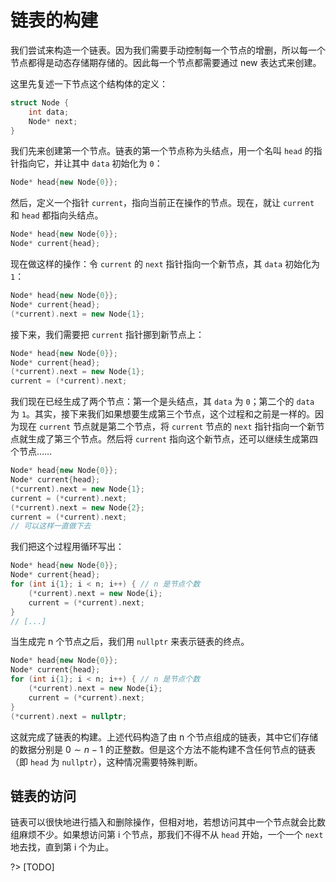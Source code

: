 # 链表的构建

我们尝试来构造一个链表。因为我们需要手动控制每一个节点的增删，所以每一个节点都得是动态存储期存储的。因此每一个节点都需要通过 new 表达式来创建。

这里先复述一下节点这个结构体的定义：
```cpp
struct Node {
    int data;
    Node* next;
}
```

我们先来创建第一个节点。链表的第一个节点称为头结点，用一个名叫 `head` 的指针指向它，并让其中 `data` 初始化为 `0`：
```cpp
Node* head{new Node{0}};
```
然后，定义一个指针 `current`，指向当前正在操作的节点。现在，就让 `current` 和 `head` 都指向头结点。
```cpp
Node* head{new Node{0}};
Node* current{head};
```
现在做这样的操作：令 `current` 的 `next` 指针指向一个新节点，其 `data` 初始化为 `1`：
```cpp
Node* head{new Node{0}};
Node* current{head};
(*current).next = new Node{1};
```
接下来，我们需要把 `current` 指针挪到新节点上：
```cpp
Node* head{new Node{0}};
Node* current{head};
(*current).next = new Node{1};
current = (*current).next;
```
我们现在已经生成了两个节点：第一个是头结点，其 `data` 为 `0`；第二个的 `data` 为 `1`。其实，接下来我们如果想要生成第三个节点，这个过程和之前是一样的。因为现在 `current` 节点就是第二个节点，将 `current` 节点的 `next` 指针指向一个新节点就生成了第三个节点。然后将 `current` 指向这个新节点，还可以继续生成第四个节点……
```cpp
Node* head{new Node{0}};
Node* current{head};
(*current).next = new Node{1};
current = (*current).next;
(*current).next = new Node{2};
current = (*current).next;
// 可以这样一直做下去
```

我们把这个过程用循环写出：
```cpp
Node* head{new Node{0}};
Node* current{head};
for (int i{1}; i < n; i++) { // n 是节点个数
    (*current).next = new Node{i};
    current = (*current).next;
}
// [...]
```

当生成完 n 个节点之后，我们用 `nullptr` 来表示链表的终点。
```cpp
Node* head{new Node{0}};
Node* current{head};
for (int i{1}; i < n; i++) { // n 是节点个数
    (*current).next = new Node{i};
    current = (*current).next;
}
(*current).next = nullptr;
```

这就完成了链表的构建。上述代码构造了由 n 个节点组成的链表，其中它们存储的数据分别是 $0\sim n - 1$ 的正整数。但是这个方法不能构建不含任何节点的链表（即 `head` 为 `nullptr`），这种情况需要特殊判断。

## 链表的访问

链表可以很快地进行插入和删除操作，但相对地，若想访问其中一个节点就会比数组麻烦不少。如果想访问第 i 个节点，那我们不得不从 `head` 开始，一个一个 `next` 地去找，直到第 i 个为止。

?> [TODO]
